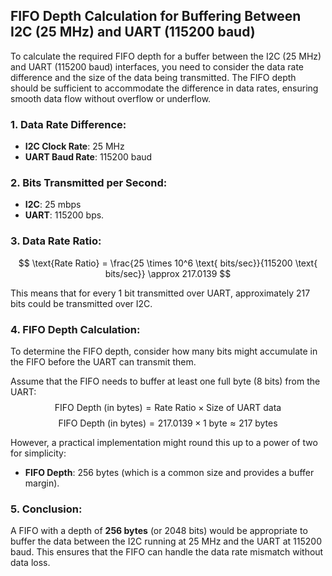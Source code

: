 ## FIFO Depth Calculation for Buffering Between I2C (25 MHz) and UART (115200 baud)

To calculate the required FIFO depth for a buffer between the I2C (25 MHz) and UART (115200 baud) interfaces, you need to consider the data rate difference and the size of the data being transmitted. The FIFO depth should be sufficient to accommodate the difference in data rates, ensuring smooth data flow without overflow or underflow.

### 1. **Data Rate Difference**:
- **I2C Clock Rate**: 25 MHz
- **UART Baud Rate**: 115200 baud

### 2. **Bits Transmitted per Second**:
- **I2C**: 25 mbps
- **UART**: 115200 bps.

### 3. **Data Rate Ratio**:
$$
\text{Rate Ratio} = \frac{25 \times 10^6 \text{ bits/sec}}{115200 \text{ bits/sec}} \approx 217.0139
$$

This means that for every 1 bit transmitted over UART, approximately 217 bits could be transmitted over I2C.

### 4. **FIFO Depth Calculation**:
To determine the FIFO depth, consider how many bits might accumulate in the FIFO before the UART can transmit them.

Assume that the FIFO needs to buffer at least one full byte (8 bits) from the UART:
$$
\text{FIFO Depth (in bytes)} = \text{Rate Ratio} \times \text{Size of UART data}
$$
$$
\text{FIFO Depth (in bytes)} = 217.0139 \times 1 \text{ byte} \approx 217 \text{ bytes}
$$

However, a practical implementation might round this up to a power of two for simplicity:

- **FIFO Depth**: 256 bytes (which is a common size and provides a buffer margin).

### 5. **Conclusion**:
A FIFO with a depth of **256 bytes** (or 2048 bits) would be appropriate to buffer the data between the I2C running at 25 MHz and the UART at 115200 baud. This ensures that the FIFO can handle the data rate mismatch without data loss.

